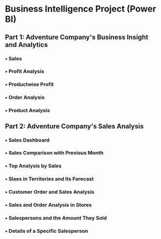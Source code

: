# Business Intelligence Project (Power BI)



## Part 1: Adventure Company's Business Insight and Analytics

### • Sales 

### • Profit Analysis

### • Productwise Profit

### • Order Analysis

### • Product Analysis



## Part 2:  Adventure Company's Sales Analysis

### • Sales Dashboard

### • Sales Comparison with Previous Month

### • Top Analysis by Sales

### • Slaes in Territories and Its Forecast

### • Customer Order and Sales Analysis

### • Sales and Order Analysis in Stores

### • Salespersons and the Amount They Sold

### • Details of a Specific Salesperson

